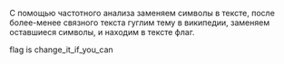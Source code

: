 С помощью частотного анализа заменяем символы в тексте, после более-менее связного текста гуглим тему в википедии, заменяем оставшиеся символы, и находим в тексте флаг.

flag is change_it_if_you_can
